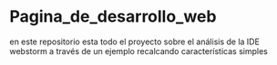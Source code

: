 # Pagina_de_desarrollo_web
en este repositorio esta todo el proyecto sobre el análisis de la IDE webstorm a través de un ejemplo recalcando características simples
